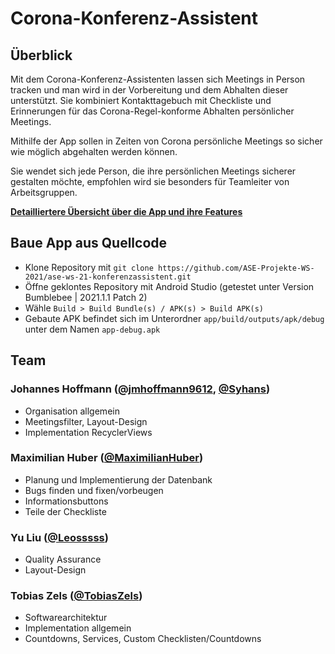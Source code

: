 # Corona-Konferenz-Assistent

## Überblick

Mit dem Corona-Konferenz-Assistenten lassen sich Meetings in Person tracken und man wird in der Vorbereitung und dem Abhalten dieser unterstützt. Sie kombiniert Kontakttagebuch mit Checkliste und Erinnerungen für das Corona-Regel-konforme Abhalten persönlicher Meetings.

Mithilfe der App sollen in Zeiten von Corona persönliche Meetings so sicher wie möglich abgehalten werden können.

Sie wendet sich jede Person, die ihre persönlichen Meetings sicherer gestalten möchte, empfohlen wird sie besonders für Teamleiter von Arbeitsgruppen.

[**Detailliertere Übersicht über die App und ihre Features**](https://github.com/ASE-Projekte-WS-2021/ase-ws-21-konferenzassistent/blob/main/documentation/folien.pdf)

## Baue App aus Quellcode

- Klone Repository mit `git clone https://github.com/ASE-Projekte-WS-2021/ase-ws-21-konferenzassistent.git`
- Öffne geklontes Repository mit Android Studio (getestet unter Version Bumblebee | 2021.1.1 Patch 2)
- Wähle `Build > Build Bundle(s) / APK(s) > Build APK(s)`
- Gebaute APK befindet sich im Unterordner `app/build/outputs/apk/debug` unter dem Namen `app-debug.apk`

## Team

### Johannes Hoffmann ([@jmhoffmann9612](https://github.com/jmhoffmann9612), [@Syhans](https://github.com/Syhans))

- Organisation allgemein
- Meetingsfilter, Layout-Design
- Implementation RecyclerViews

### Maximilian Huber ([@MaximilianHuber](https://github.com/MaximilianHuber))

- Planung und Implementierung der Datenbank
- Bugs finden und fixen/vorbeugen
- Informationsbuttons 
- Teile der Checkliste

### Yu Liu ([@Leosssss](https://github.com/Leosssss))

- Quality Assurance
- Layout-Design

### Tobias Zels ([@TobiasZels](https://github.com/TobiasZels))

- Softwarearchitektur
- Implementation allgemein
- Countdowns, Services, Custom Checklisten/Countdowns
